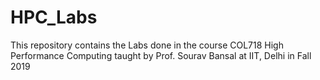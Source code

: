 # HPC_Labs
This repository contains the Labs done in the course COL718 High Performance Computing taught by Prof. Sourav Bansal at IIT, Delhi in Fall 2019
